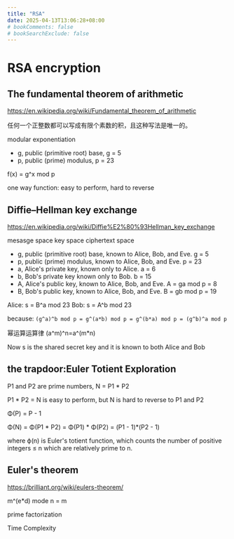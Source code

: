 ```yaml
---
title: "RSA"
date: 2025-04-13T13:06:28+08:00
# bookComments: false
# bookSearchExclude: false
---
```


# RSA encryption

## The fundamental theorem of arithmetic

https://en.wikipedia.org/wiki/Fundamental_theorem_of_arithmetic

任何一个正整数都可以写成有限个素数的积，且这种写法是唯一的。

modular exponentiation
- g, public (primitive root) base, g = 5
- p, public (prime) modulus, p = 23

f(x) = g^x mod p

one way function: easy to perform, hard to reverse

## Diffie–Hellman key exchange

https://en.wikipedia.org/wiki/Diffie%E2%80%93Hellman_key_exchange

mesasge space 
key space
ciphertext space

- g, public (primitive root) base, known to Alice, Bob, and Eve. g = 5
- p, public (prime) modulus, known to Alice, Bob, and Eve. p = 23
- a, Alice's private key, known only to Alice. a = 6
- b, Bob's private key known only to Bob. b = 15
- A, Alice's public key, known to Alice, Bob, and Eve. A = ga mod p = 8
- B, Bob's public key, known to Alice, Bob, and Eve. B = gb mod p = 19

Alice: s = B^a mod 23
Bob: s = A^b mod 23

because: ` (g^a)^b mod p = g^(a*b) mod p = g^(b*a) mod p = (g^b)^a mod p `

幂运算运算律 (a^m)^n=a^(m*n)

Now s is the shared secret key and it is known to both Alice and Bob

## the trapdoor:Euler Totient Exploration

P1 and P2 are prime numbers, N = P1 * P2

P1 * P2 = N is easy to perform, but N is hard to reverse to P1 and P2

Φ(P) = P - 1 

Φ(N) = Φ(P1 * P2) = Φ(P1) * Φ(P2) = (P1 - 1)*(P2 - 1)

where ϕ(n) is Euler's totient function, which counts the number of positive integers ≤ n which are relatively prime to n.

## Euler's theorem

https://brilliant.org/wiki/eulers-theorem/

m^(e*d) mode n = m

prime factorization 

Time Complexity
